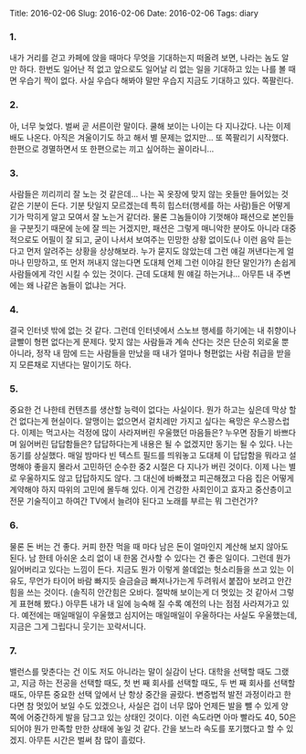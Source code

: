 Title: 2016-02-06
Slug: 2016-02-06
Date: 2016-02-06
Tags: diary

### 1.
내가 거리를 걷고 카페에 앉을 때마다 무엇을 기대하는지 떠올려 보면, 나라는 놈도 알 만 하다. 한번도 일어난 적 없고 앞으로도 일어날 리 없는 일을 기대하고 있는 나를 볼 때면 우습기 짝이 없다. 사실 우습다 해봐야 말만 우습지 지금도 기대하고 있다. 쪽팔린다.

### 2.
아, 너무 늦었다. 벌써 곧 서른이란 말이다. 쿨해 보이는 나이는 다 지나갔다. 나는 이제 배도 나온다. 아직은 겨울이기도 하고 해서 별 문제는 없지만... 또 쪽팔리기 시작했다. 한편으로 경멸하면서 또 한편으로는 끼고 싶어하는 꼴이라니...

### 3.
사람들은 끼리끼리 잘 노는 것 같은데... 나는 꼭 옷장에 맞지 않는 옷들만 들어있는 것 같은 기분이 든다. 기분 탓일지 모르겠는데 특히 힙스터(행세를 하는 사람)들은 어떻게 기가 막히게 알고 모여서 잘 노는거 같더라. 물론 그놈들이야 기껏해야 패션으로 본인들을 구분짓기 때문에 눈에 잘 띄는 거겠지만, 패션은 그렇게 매니악한 분야도 아니라 대중적으로도 어필이 잘 되고, 굳이 나서서 보여주는 민망한 상황 없이도(나 이런 음악 듣는다고 먼저 알려주는 상황을 상상해보라. 누가 묻지도 않았는데 그런 얘길 꺼낸다는게 얼마나 민망하고, 또 먼저 꺼내지 않는다면 도대체 언제 그런 이야길 한단 말인가?) 손쉽게 사람들에게 각인 시킬 수 있는 것이다. 근데 도대체 뭔 얘길 하는거냐... 아무튼 내 주변에는 왜 나같은 놈들이 없냐는 거다.

### 4.
결국 인터넷 밖에 없는 것 같다. 그런데 인터넷에서 스노브 행세를 하기에는 내 취향이나 글빨이 형편 없다는게 문제다. 맞지 않는 사람들과 계속 산다는 것은 단순히 외로울 뿐 아니라, 정작 내 맘에 드는 사람들을 만났을 때 내가 얼마나 형편없는 사람 취급을 받을지 모른채로 지낸다는 말이기도 하다.

### 5.
중요한 건 나한테 컨텐츠를 생산할 능력이 없다는 사실이다. 뭔가 하고는 싶은데 막상 할건 없다는게 현실이다. 알맹이는 없으면서 겉치레만 가지고 싶다는 욕망은 우스꽝스럽다. 이제는 먹고사는 걱정에 많이 사라져버린 우울했던 마음들은? 누우면 잠들기 바쁘다며 잃어버린 답답함들은? 답답하다는게 내용은 될 수 없겠지만 동기는 될 수 있다. 나는 동기를 상실했다. 매일 밤마다 빈 텍스트 필드를 띄워놓고 도대체 이 답답함을 뭐라고 설명해야 좋을지 몰라서 고민하던 순수한 중2 시절은 다 지나가 버린 것이다. 이제 나는 별로 우울하지도 않고 답답하지도 않다. 그 대신에 바빠졌고 피곤해졌고 다음 집은 어떻게 계약해야 하지 따위의 고민에 몰두해 있다. 이게 건강한 사회인이고 효자고 중산층이고 전문 기술직이고 하여간 TV에서 늘려야 된다고 노래를 부르는 뭐 그런건가?

### 6.
물론 돈 버는 건 좋다. 커피 한잔 먹을 때 마다 남은 돈이 얼마인지 계산해 보지 않아도 된다. 남 한테 아쉬운 소리 없이 내 한몸 건사할 수 있다는 건 좋은 일이다. 그런데 뭔가 잃어버리고 있다는 느낌이 든다. 지금도 뭔가 이렇게 쓸데없는 헛소리들을 쓰고 있는 이유도, 무언가 타이어 바람 빠지듯 슬금슬금 빠져나가는게 두려워서 붙잡아 보려고 안간힘을 쓰는 것이다. (솔직히 안간힘은 오바다. 절박해 보이는게 더 멋있는 것 같아서 그렇게 표현해 봤다.) 아무튼 내가 내 일에 능숙해 질 수록 예전의 나는 점점 사라져가고 있다. 예전에는 매일매일이 우울했고 심지어는 매일매일이 우울하다는 사실도 우울했는데, 지금은 그게 그립다니 웃기는 꼬락서니다.

### 7.
밸런스를 맞춘다는 건 이도 저도 아니라는 말이 실감이 난다. 대학을 선택할 때도 그랬고, 지금 하는 전공을 선택할 때도, 첫 번 째 회사를 선택할 때도, 두 번 째 회사를 선택할 때도, 아무튼 중요한 선택 앞에서 난 항상 중간을 골랐다. 변증법적 발전 과정이라고 한다면 참 멋있어 보일 수도 있겠으나, 사실은 겁이 너무 많아 언제든 발을 뺄 수 있게 양 쪽에 어중간하게 발을 담그고 있는 상태인 것이다. 이런 속도라면 아마 빨라도 40, 50은 되어야 뭔가 만족할 만한 상태에 놓일 것 같다. 간을 보느라 속도를 포기했다고 할 수 있겠지. 아무튼 시간은 벌써 참 많이 흘렀다.
